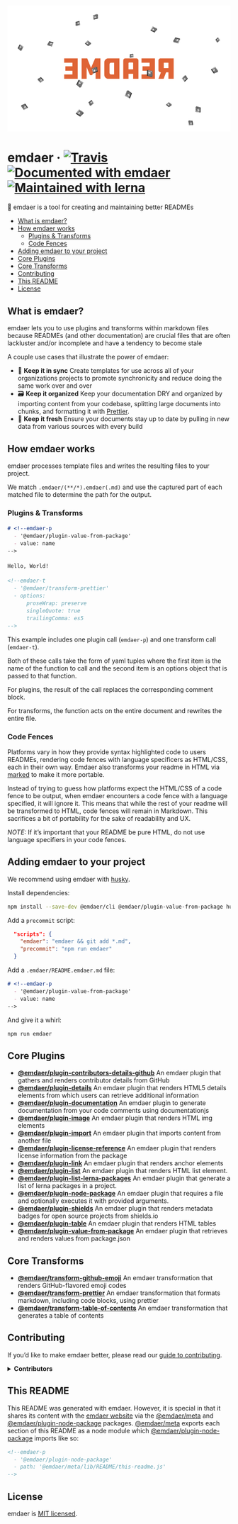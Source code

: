<!--
  This file was generated by emdaer

  Its template can be found at .emdaer/README.emdaer.md
-->

<p align="center"><img src="hero.png" alt="emdaer"></p>

<h1 id="emdaer-travis-documented-with-emdaer-maintained-with-lerna">emdaer · <a href="https://travis-ci.org/emdaer/emdaer/"><img src="https://img.shields.io/travis/emdaer/emdaer.svg?style=flat-square" alt="Travis"></a> <a href="https://github.com/emdaer/emdaer"><img src="https://img.shields.io/badge/📓-documented%20with%20emdaer-F06632.svg?style=flat-square" alt="Documented with emdaer"></a> <a href="https://lernajs.io/"><img src="https://img.shields.io/badge/🐉-maintained%20with%20lerna-cc00ff.svg?style=flat-square" alt="Maintained with lerna"></a></h1>
<p>📓 emdaer is a tool for creating and maintaining better READMEs</p>
<!-- toc -->
<ul>
<li><a href="#what-is-emdaer">What is emdaer?</a></li>
<li><a href="#how-emdaer-works">How emdaer works</a><ul>
<li><a href="#plugins--transforms">Plugins &amp; Transforms</a></li>
<li><a href="#code-fences">Code Fences</a></li>
</ul>
</li>
<li><a href="#adding-emdaer-to-your-project">Adding emdaer to your project</a></li>
<li><a href="#core-plugins">Core Plugins</a></li>
<li><a href="#core-transforms">Core Transforms</a></li>
<li><a href="#contributing">Contributing</a></li>
<li><a href="#this-readme">This README</a></li>
<li><a href="#license">License</a></li>
</ul>
<!-- tocstop -->
<h2 id="what-is-emdaer-">What is emdaer?</h2>
<p>emdaer lets you to use plugins and transforms within markdown files because READMEs (and other documentation) are crucial files that are often lackluster and/or incomplete and have a tendency to become stale</p>
<p>A couple use cases that illustrate the power of emdaer:</p>
<ul>
<li>🤝 <strong>Keep it in sync</strong> Create templates for use across all of your organizations projects to promote synchronicity and reduce doing the same work over and over</li>
<li>🗃 <strong>Keep it organized</strong> Keep your documentation DRY and organized by importing content from your codebase, splitting large documents into chunks, and formatting it with <a href="https://github.com/prettier/prettier">Prettier</a>.</li>
<li>🍋 <strong>Keep it fresh</strong> Ensure your documents stay up to date by pulling in new data from various sources with every build</li>
</ul>
<h2 id="how-emdaer-works">How emdaer works</h2>
<p>emdaer processes template files and writes the resulting files to your project.</p>
<p>We match <code>.emdaer/(**/*).emdaer(.md)</code> and use the captured part of each matched file to determine the path for the output.</p>
<h3 id="plugins-transforms">Plugins &amp; Transforms</h3>
<!-- prettier-ignore-start -->

```md
# <!--emdaer-p
  - '@emdaer/plugin-value-from-package'
  - value: name
-->

Hello, World!

<!--emdaer-t
  - '@emdaer/transform-prettier'
  - options:
      proseWrap: preserve
      singleQuote: true
      trailingComma: es5
-->
```
<!-- prettier-ignore-end -->
<p>This example includes one plugin call (<code>emdaer-p</code>) and one transform call (<code>emdaer-t</code>).</p>
<p>Both of these calls take the form of yaml tuples where the first item is the name of the function to call and the second item is an options object that is passed to that function.</p>
<p>For plugins, the result of the call replaces the corresponding comment block.</p>
<p>For transforms, the function acts on the entire document and rewrites the entire file.</p>
<h3 id="code-fences">Code Fences</h3>
<p>Platforms vary in how they provide syntax highlighted code to users READMEs, rendering code fences with language specificers as HTML/CSS, each in their own way. Emdaer also transforms your readme in HTML via <a href="https://github.com/markedjs/marked">marked</a> to make it more portable.</p>
<p>Instead of trying to guess how platforms expect the HTML/CSS of a code fence to be output, when emdaer encounters a code fence with a language specified, it will ignore it. This means that while the rest of your readme will be transformed to HTML, code fences will remain in Markdown. This sacrifices a bit of portability for the sake of readability and UX.</p>
<p><em>NOTE:</em> If it’s important that your README be pure HTML, do not use language specifiers in your code fences.</p>
<h2 id="adding-emdaer-to-your-project">Adding emdaer to your project</h2>
<p>We recommend using emdaer with <a href="https://github.com/typicode/husky">husky</a>.</p>
<p>Install dependencies:</p>

```sh
npm install --save-dev @emdaer/cli @emdaer/plugin-value-from-package husky
```
<p>Add a <code>precommit</code> script:</p>

```json
  "scripts": {
    "emdaer": "emdaer && git add *.md",
    "precommit": "npm run emdaer"
  }
```
<p>Add a <code>.emdaer/README.emdaer.md</code> file:</p>
<!-- prettier-ignore-start -->

```md
# <!--emdaer-p
  - '@emdaer/plugin-value-from-package'
  - value: name
-->
```
<!-- prettier-ignore-end -->
<p>And give it a whirl:</p>

```sh
npm run emdaer
```
<h2 id="core-plugins">Core Plugins</h2>
<ul>
<li><strong><a href="packages/plugin-contributors-details-github">@emdaer/plugin-contributors-details-github</a></strong> An emdaer plugin that gathers and renders contributor details from GitHub</li>
<li><strong><a href="packages/plugin-details">@emdaer/plugin-details</a></strong> An emdaer plugin that renders HTML5 details elements from which users can retrieve additional information</li>
<li><strong><a href="packages/plugin-documentation">@emdaer/plugin-documentation</a></strong> An emdaer plugin to generate documentation from your code comments using documentationjs</li>
<li><strong><a href="packages/plugin-image">@emdaer/plugin-image</a></strong> An emdaer plugin that renders HTML img elements</li>
<li><strong><a href="packages/plugin-import">@emdaer/plugin-import</a></strong> An emdaer plugin that imports content from another file</li>
<li><strong><a href="packages/plugin-license-reference">@emdaer/plugin-license-reference</a></strong> An emdaer plugin that renders license information from the package</li>
<li><strong><a href="packages/plugin-link">@emdaer/plugin-link</a></strong> An emdaer plugin that renders anchor elements</li>
<li><strong><a href="packages/plugin-list">@emdaer/plugin-list</a></strong> An emdaer plugin that renders HTML list element.</li>
<li><strong><a href="packages/plugin-list-lerna-packages">@emdaer/plugin-list-lerna-packages</a></strong> An emdaer plugin that generate a list of lerna packages in a project.</li>
<li><strong><a href="packages/plugin-node-package">@emdaer/plugin-node-package</a></strong> An emdaer plugin that requires a file and optionally executes it with provided arguments.</li>
<li><strong><a href="packages/plugin-shields">@emdaer/plugin-shields</a></strong> An emdaer plugin that renders metadata badges for open source projects from shields.io</li>
<li><strong><a href="packages/plugin-table">@emdaer/plugin-table</a></strong> An emdaer plugin that renders HTML tables</li>
<li><strong><a href="packages/plugin-value-from-package">@emdaer/plugin-value-from-package</a></strong> An emdaer plugin that retrieves and renders values from package.json</li>
</ul>
<h2 id="core-transforms">Core Transforms</h2>
<ul>
<li><strong><a href="packages/transform-github-emoji">@emdaer/transform-github-emoji</a></strong> An emdaer transformation that renders GitHub-flavored emoji codes</li>
<li><strong><a href="packages/transform-prettier">@emdaer/transform-prettier</a></strong> An emdaer transformation that formats markdown, including code blocks, using prettier</li>
<li><strong><a href="packages/transform-table-of-contents">@emdaer/transform-table-of-contents</a></strong> An emdaer transformation that generates a table of contents</li>
</ul>
<h2 id="contributing">Contributing</h2>
<p>If you’d like to make emdaer better, please read our <a href="./CONTRIBUTING.md">guide to contributing</a>.</p>
<p></p><details>
<summary><strong>Contributors</strong></summary><br>
<a title="" href="https://github.com/flipactual">
  <img align="left" src="https://avatars0.githubusercontent.com/u/1306968?s=24">
</a>
<strong>Flip</strong>
<br><br>
<a title="I build multi-channel publishing systems and web applications at @fourkitchens." href="https://github.com/infiniteluke">
  <img align="left" src="https://avatars0.githubusercontent.com/u/1127238?s=24">
</a>
<strong>Luke Herrington</strong>
<br><br>
<a title="Software architect with an interest in distributed systems and elegant solutions." href="https://github.com/elliotttf">
  <img align="left" src="https://avatars0.githubusercontent.com/u/447151?s=24">
</a>
<strong>Elliott Foster</strong>
<br><br>
<a href="https://github.com/thebruce">
  <img align="left" src="https://avatars0.githubusercontent.com/u/590058?s=24">
</a>
<strong>David Diers</strong>
<br><br>
<a href="https://github.com/fluxsauce">
  <img align="left" src="https://avatars0.githubusercontent.com/u/976391?s=24">
</a>
<strong>Jon Peck</strong>
<br><br>
</details><p></p>

<h2 id="this-readme">This README</h2>
<p>This README was generated with emdaer. However, it is special in that it shares its content with the <a href="emdaer.me">emdaer website</a> via the <a href="https://www.npmjs.com/package/@emdaer/meta">@emdaer/meta</a> and <a href="https://www.npmjs.com/package/@emdaer/plugin-node-package">@emdaer/plugin-node-package</a> packages. <a href="https://www.npmjs.com/package/@emdaer/meta">@emdaer/meta</a> exports each section of this README as a node module which <a href="https://www.npmjs.com/package/@emdaer/plugin-node-package">@emdaer/plugin-node-package</a> imports like so:</p>
<!-- prettier-ignore-start -->

```md
<!--emdaer-p
  - '@emdaer/plugin-node-package'
  - path: '@emdaer/meta/lib/README/this-readme.js'
-->
```
<!-- prettier-ignore-end -->
<h2 id="license">License</h2>
<p>emdaer is <a href="./LICENSE">MIT licensed</a>.</p>
